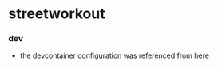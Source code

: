 # streetworkout

### dev
* the devcontainer configuration was referenced from [here](https://github.com/microsoft/vscode-dev-containers/tree/v0.109.0/containers/python-3-postgres)